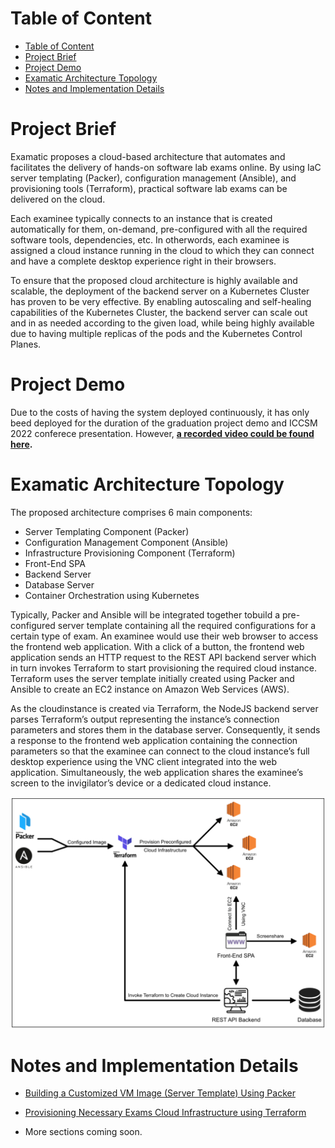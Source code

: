 # Table of Content

- [Table of Content](#table-of-content)
- [Project Brief](#project-brief)
- [Project Demo](#project-demo)
- [Examatic Architecture Topology](#examatic-architecture-topology)
- [Notes and Implementation Details](#notes-and-implementation-details)

# Project Brief

Examatic proposes a cloud-based architecture that automates and facilitates the delivery of hands-on software lab exams online. By using IaC server templating (Packer), configuration management (Ansible), and provisioning tools (Terraform), practical software lab exams can be delivered on the cloud.

Each examinee typically connects to an instance that is created automatically for them, on-demand, pre-configured with all the required software tools, dependencies, etc. In otherwords, each examinee is assigned a cloud instance running in the cloud to which they can connect and have a complete desktop experience right in their browsers.

To ensure that the proposed cloud architecture is highly available and scalable, the deployment of the backend server on a Kubernetes Cluster has proven to be very effective. By enabling autoscaling and self-healing capabilities of the Kubernetes Cluster, the backend server can scale out and in as needed according to the given load, while being highly available due to having multiple replicas of the pods and the Kubernetes Control Planes.

# Project Demo

Due to the costs of having the system deployed continuously, it has only beed deployed for the duration of the graduation project demo and ICCSM 2022 conferece presentation. However, **[a recorded video could be found here](https://1drv.ms/v/s!AsW7yJcOPv15iaZAkGMYipBcR7tbTw?e=mUMuBA 'Examatic Demo').**

# Examatic Architecture Topology

The proposed architecture comprises 6 main components:

- Server Templating Component (Packer)
- Configuration Management Component (Ansible)
- Infrastructure Provisioning Component (Terraform)
- Front-End SPA
- Backend Server
- Database Server
- Container Orchestration using Kubernetes

Typically, Packer and Ansible will be integrated together tobuild a pre-configured server template containing all the required configurations for a certain type of exam. An examinee would use their web browser to access the frontend web application. With a click of a button, the frontend web application sends an HTTP request to the REST API backend server which in turn invokes Terraform to start provisioning the required cloud instance. Terraform uses the server template initially created using Packer and Ansible to create an EC2 instance on Amazon Web Services (AWS).

As the cloudinstance is created via Terraform, the NodeJS backend server parses Terraform’s output representing the instance’s connection parameters and stores them in the database server. Consequently, it sends a response to the frontend web application containing the connection parameters so that the examinee can connect to the cloud instance’s full desktop experience using the VNC client integrated into the web application. Simultaneously, the web application shares the examinee’s screen to the invigilator’s device or a dedicated cloud instance.

![Architecture Topology](https://github.com/zSorour/Examatic/blob/master/images/architecture-topology.png?raw=true 'Architecture Topology')

# Notes and Implementation Details

- [Building a Customized VM Image (Server Template) Using Packer](https://github.com/zSorour/Examatic/tree/master/packer-windows-vs-template#building-a-vm-image-server-template-using-packer)

- [Provisioning Necessary Exams Cloud Infrastructure using Terraform](https://github.com/zSorour/Examatic/tree/master/system-demo/backend/terraform#provisioning-necessary-cloud-infrastructure-using-terraform)

- More sections coming soon.
